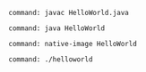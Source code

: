 ```terminal:execute
command: javac HelloWorld.java
```

```terminal:execute
command: java HelloWorld
```

```terminal:execute
command: native-image HelloWorld
```

```terminal:execute
command: ./helloworld
```
